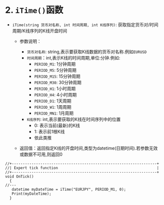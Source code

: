 # 2. `iTime()`函数

- `iTime(string 货币对名称, int 时间周期, int K线序列)`: 获取指定货币对/时间周期/K线序列的K线开盘时间

  - 参数说明：
    - `货币对名称`: string,表示要获取K线数据的货币对名称.例如`EURUSD`
    - `时间周期`：int,表示K线的时间周期,单位:分钟.例如:
      - `PERIOD_M1`: 1分钟周期
      - `PERIOD_M5`: 5分钟周期
      - `PERIOD_M15`: 15分钟周期
      - `PERIOD_M30`: 30分钟周期
      - `PERIOD_H1`: 1小时周期
      - `PERIOD_H4`: 4小时周期
      - `PERIOD_D1`: 1天周期
      - `PERIOD_W1`: 1周周期
      - `PERIOD_MN1`: 1月周期
    - `K线序列`: int,表示要获取的K线在时间序列中的位置
      - 0: 表示当前(最新)的K线
      - 1: 表示前1根K线
      - 依此类推

  - 返回值：返回指定K线的开盘时间,类型为datetime(日期时间).若参数无效或数据不可用,则返回0

```mq4
//+------------------------------------------------------------------+
//| Expert tick function                                             |
//+------------------------------------------------------------------+
void OnTick()
  {
//---
   datetime myDateTime = iTime("EURJPY", PERIOD_M1, 0);
   Print(myDateTime);
  }
```
